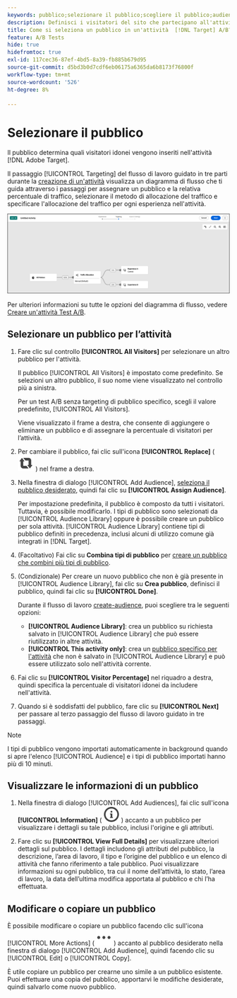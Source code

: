 ```yaml
---
keywords: pubblico;selezionare il pubblico;scegliere il pubblico;audience;selettori
description: Definisci i visitatori del sito che partecipano all'attività di Adobe [!DNL Target]  in base ai criteri di pubblico.
title: Come si seleziona un pubblico in un'attività  [!DNL Target] A/B?
feature: A/B Tests
hide: true
hidefromtoc: true
exl-id: 117cec36-87ef-4bd5-8a39-fb885b679d95
source-git-commit: d5bd3b0d7cdf6eb06175a6365da6b8173f76800f
workflow-type: tm+mt
source-wordcount: '526'
ht-degree: 8%

---
```


# Selezionare il pubblico

Il pubblico determina quali visitatori idonei vengono inseriti nell&#39;attività [!DNL Adobe Target].

Il passaggio [!UICONTROL Targeting] del flusso di lavoro guidato in tre parti durante la [creazione di un&#39;attività](/help/main/c-activities/t-test-ab/t-test-create-ab/test-create-ab-beta.md) visualizza un diagramma di flusso che ti guida attraverso i passaggi per assegnare un pubblico e la relativa percentuale di traffico, selezionare il metodo di allocazione del traffico e specificare l&#39;allocazione del traffico per ogni esperienza nell&#39;attività.

![Passaggio Targeting per Test A/B](/help/main/c-activities/t-test-ab/t-test-create-ab/assets/ab_flow-new-ui.png)

Per ulteriori informazioni su tutte le opzioni del diagramma di flusso, vedere [Creare un&#39;attività Test A/B](/help/main/c-activities/t-test-ab/t-test-create-ab/test-create-ab-beta.md).

## Selezionare un pubblico per l’attività

1. Fare clic sul controllo **[!UICONTROL All Visitors]** per selezionare un altro pubblico per l&#39;attività.

   Il pubblico [!UICONTROL All Visitors] è impostato come predefinito. Se selezioni un altro pubblico, il suo nome viene visualizzato nel controllo più a sinistra.

   Per un test A/B senza targeting di pubblico specifico, scegli il valore predefinito, [!UICONTROL All Visitors].

   Viene visualizzato il frame a destra, che consente di aggiungere o eliminare un pubblico e di assegnare la percentuale di visitatori per l’attività.

1. Per cambiare il pubblico, fai clic sull&#39;icona **[!UICONTROL Replace]** ( ![Icona Sostituisci](/help/main/assets/icons/Retweet.svg) ) nel frame a destra.

1. Nella finestra di dialogo [!UICONTROL Add Audience], [seleziona il pubblico desiderato](/help/main/c-activities/t-test-ab/t-test-create-ab/ab-audience.md), quindi fai clic su **[!UICONTROL Assign Audience]**.

   Per impostazione predefinita, il pubblico è composto da tutti i visitatori. Tuttavia, è possibile modificarlo. I tipi di pubblico sono selezionati da [!UICONTROL Audience Library] oppure è possibile creare un pubblico per sola attività. [!UICONTROL Audience Library] contiene tipi di pubblico definiti in precedenza, inclusi alcuni di utilizzo comune già integrati in [!DNL Target].

1. (Facoltativo) Fai clic su **Combina tipi di pubblico** per [creare un pubblico che combini più tipi di pubblico](/help/main/c-target/combining-multiple-audiences.md).

1. (Condizionale) Per creare un nuovo pubblico che non è già presente in [!UICONTROL Audience Library], fai clic su **Crea pubblico**, definisci il pubblico, quindi fai clic su **[!UICONTROL Done]**.

   Durante il flusso di lavoro [create-audience](/help/main/c-target/c-audiences/audiences.md), puoi scegliere tra le seguenti opzioni:

   * **[!UICONTROL Audience Library]**: crea un pubblico su richiesta salvato in [!UICONTROL Audience Library] che può essere riutilizzato in altre attività.
   * **[!UICONTROL This activity only]**: crea un [pubblico specifico per l&#39;attività](/help/main/c-target/creating-activity-only-audience.md) che non è salvato in [!UICONTROL Audience Library] e può essere utilizzato solo nell&#39;attività corrente.

1. Fai clic su **[!UICONTROL Visitor Percentage]** nel riquadro a destra, quindi specifica la percentuale di visitatori idonei da includere nell&#39;attività.

1. Quando si è soddisfatti del pubblico, fare clic su **[!UICONTROL Next]** per passare al terzo passaggio del flusso di lavoro guidato in tre passaggi.

>[!NOTE]
>
>I tipi di pubblico vengono importati automaticamente in background quando si apre l&#39;elenco [!UICONTROL Audience] e i tipi di pubblico importati hanno più di 10 minuti.

## Visualizzare le informazioni di un pubblico

1. Nella finestra di dialogo [!UICONTROL Add Audiences], fai clic sull&#39;icona **[!UICONTROL Information]** ( ![icona Info](/help/main/assets/icons/InfoOutline.svg) ) accanto a un pubblico per visualizzare i dettagli su tale pubblico, inclusi l&#39;origine e gli attributi.

1. Fare clic su **[!UICONTROL View Full Details]** per visualizzare ulteriori dettagli sul pubblico. I dettagli includono gli attributi del pubblico, la descrizione, l’area di lavoro, il tipo e l’origine del pubblico e un elenco di attività che fanno riferimento a tale pubblico. Puoi visualizzare informazioni su ogni pubblico, tra cui il nome dell’attività, lo stato, l’area di lavoro, la data dell’ultima modifica apportata al pubblico e chi l’ha effettuata.

## Modificare o copiare un pubblico

È possibile modificare o copiare un pubblico facendo clic sull&#39;icona [!UICONTROL More Actions] ( ![Icona Altre azioni](/help/main/assets/icons/More.svg) ) accanto al pubblico desiderato nella finestra di dialogo [!UICONTROL Add Audience], quindi facendo clic su [!UICONTROL Edit] o [!UICONTROL Copy].

È utile copiare un pubblico per crearne uno simile a un pubblico esistente. Puoi effettuare una copia del pubblico, apportarvi le modifiche desiderate, quindi salvarlo come nuovo pubblico.
